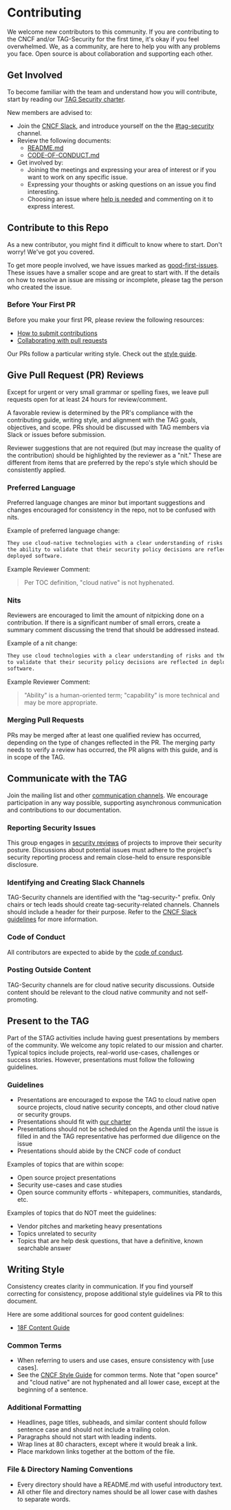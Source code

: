 # Contributing

We welcome new contributors to this community. If you are contributing to the
CNCF and/or TAG-Security for the first time, it's okay if you feel overwhelmed.
We, as a community, are here to help you with any problems you face. Open
source is about collaboration and supporting each other.

## Get Involved

To become familiar with the team and understand how you will contribute, start
by reading our [TAG Security charter].

New members are advised to:

- Join the [CNCF Slack], and introduce yourself on the the [#tag-security]
  channel.
- Review the following documents:
  - [README.md]
  - [CODE-OF-CONDUCT.md]
- Get involved by:
  - Joining the meetings and expressing your area of interest or if you want to
    work on any specific issue.
  - Expressing your thoughts or asking questions on an issue you find
    interesting.
  - Choosing an issue where [help is needed] and commenting on it to express
    interest.

## Contribute to this Repo

As a new contributor, you might find it difficult to know where to start. Don't
worry! We've got you covered.

To get more people involved, we have issues marked as [good-first-issues].
These issues have a smaller scope and are great to start with. If the details
on how to resolve an issue are missing or incomplete, please tag the person who
created the issue.

### Before Your First PR

Before you make your first PR, please review the following resources:

- [How to submit contributions]
- [Collaborating with pull requests]

Our PRs follow a particular writing style. Check out the [style guide].

## Give Pull Request (PR) Reviews

Except for urgent or very small grammar or spelling fixes, we leave pull
requests open for at least 24 hours for review/comment.

A favorable review is determined by the PR's compliance with the contributing
guide, writing style, and alignment with the TAG goals, objectives, and scope.
PRs should be discussed with TAG members via Slack or issues before submission.

Reviewer suggestions that are not required (but may increase the quality of the
contribution) should be highlighted by the reviewer as a "nit." These are
different from items that are preferred by the repo's style which should be
consistently applied.

### Preferred Language

Preferred language changes are minor but important suggestions and changes
encouraged for consistency in the repo, not to be confused with nits.

Example of preferred language change:

```markdown
They use cloud-native technologies with a clear understanding of risks and
the ability to validate that their security policy decisions are reflected in
deployed software.
```

Example Reviewer Comment:

> Per TOC definition, "cloud native" is not hyphenated.

### Nits

Reviewers are encouraged to limit the amount of nitpicking done on a
contribution. If there is a significant number of small errors, create a
summary comment discussing the trend that should be addressed instead.

Example of a nit change:

```markdown
They use cloud technologies with a clear understanding of risks and the ability
to validate that their security policy decisions are reflected in deployed
software.
```

Example Reviewer Comment:

> "Ability" is a human-oriented term; "capability" is more technical and may
  be more appropriate.

### Merging Pull Requests

PRs may be merged after at least one qualified review has occurred, depending
on the type of changes reflected in the PR. The merging party needs to verify a
review has occurred, the PR aligns with this guide, and is in scope of the TAG.

## Communicate with the TAG

Join the mailing list and other [communication channels]. We encourage
participation in any way possible, supporting asynchronous communication and
contributions to our documentation.

### Reporting Security Issues

This group engages in [security reviews] of projects to improve their security
posture. Discussions about potential issues must adhere to the project's
security reporting process and remain close-held to ensure responsible
disclosure.

### Identifying and Creating Slack Channels

TAG-Security channels are identified with the "tag-security-" prefix. Only
chairs or tech leads should create tag-security-related channels. Channels
should include a header for their purpose. Refer to the [CNCF Slack guidelines]
for more information.

### Code of Conduct

All contributors are expected to abide by the [code of conduct].

### Posting Outside Content

TAG-Security channels are for cloud native security discussions. Outside
content should be relevant to the cloud native community and not
self-promoting.

## Present to the TAG

Part of the STAG activities include having guest presentations by members of the community.
We welcome any topic related to our mission and charter. Typical topics include projects,
real-world use-cases, challenges or success stories. However, presentations must follow the
following guidelines.

### Guidelines

- Presentations are encouraged to expose the TAG to cloud native open source projects, cloud native security concepts, and other cloud native or security groups.
- Presentations should fit with [our charter](https://github.com/cncf/tag-security/blob/main/governance/charter.md)
- Presentations should not be scheduled on the Agenda until the issue is filled in and the TAG representative has performed due diligence on the issue
- Presentations should abide by the CNCF code of conduct

Examples of topics that are within scope:

- Open source project presentations
- Security use-cases and case studies
- Open source community efforts - whitepapers, communities, standards, etc.

Examples of topics that do NOT meet the guidelines:

- Vendor pitches and marketing heavy presentations
- Topics unrelated to security
- Topics that are help desk questions, that have a definitive, known searchable answer

## Writing Style

Consistency creates clarity in communication. If you find yourself correcting
for consistency, propose additional style guidelines via PR to this document.

Here are some additional sources for good content guidelines:

- [18F Content Guide]

### Common Terms

- When referring to users and use cases, ensure consistency with [use cases].
- See the [CNCF Style Guide] for common terms. Note that "open source" and
  "cloud native" are not hyphenated and all lower case, except at the beginning
  of a sentence.

### Additional Formatting

- Headlines, page titles, subheads, and similar content should follow sentence
  case and should not include a trailing colon.
- Paragraphs should not start with leading indents.
- Wrap lines at 80 characters, except where it would break a link.
- Place markdown links together at the bottom of the file.

### File & Directory Naming Conventions

- Every directory should have a README.md with useful introductory text.
- All other file and directory names should be all lower case with dashes to
  separate words.

[good-first-issues]: https://github.com/cncf/tag-security/issues?q=is%3Aopen+is%3Aissue+label%3A%22good+first+issue%22
[How to submit contributions]: https://opensource.guide/how-to-contribute/#how-to-submit-a-contribution
[Collaborating with pull requests]: https://docs.github.com/en/pull-requests/collaborating-with-pull-requests
[style guide]: #writing-style
[TAG Security charter]: governance/charter.md
[CNCF Slack]: https://slack.cncf.io/
[#tag-security]: https://cloud-native.slack.com/messages/CDJ7MLT8S
[README.md]: README.md
[CODE-OF-CONDUCT.md]: CODE-OF-CONDUCT.md
[help is needed]: https://github.com/cncf/tag-security/labels/help%20wanted
[communication channels]: README.md#Communications
[security reviews]: ../assessments/README.md
[CNCF Slack guidelines]: https://github.com/cncf/foundation/blob/main/slack-guidelines.md
[code of conduct]: https://github.com/cncf/tag-security/blob/main/CODE-OF-CONDUCT.md
[CNCF Style Guide]: https://github.com/cncf/foundation/blob/main/style-guide.md
[18F Content Guide]: https://content-guide.18f.gov/
